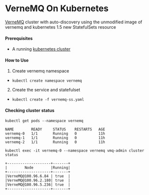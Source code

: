 # VerneMQ On Kubernetes

[VerneMQ](https://github.com/erlio/vernemq) cluster with auto-discovery using the unmodified image of vernemq and kubernetes 1.5 new StatefulSets resource

#### Prerequisites
* A running [kubernetes cluster](http://kubernetes.io/gettingstarted/)

#### How to Use
1. Create vernemq namespace
* ``` kubectl create namespace vernemq ```
2. Create the service and statefulset
* ``` kubectl create -f vernemq-ss.yaml ```

#### Checking cluster status
```
kubectl get pods --namespace vernemq
```
```
NAME        READY     STATUS    RESTARTS   AGE
vernemq-0   1/1       Running   0          11h
vernemq-1   1/1       Running   0          11h
vernemq-2   1/1       Running   0          11h
```
```
kubectl exec -it vernemq-0 --namespace vernemq vmq-admin cluster status
```
```
+--------------------+-------+
|        Node        |Running|
+--------------------+-------+
|VerneMQ@100.96.6.84 | true  |
|VerneMQ@100.96.2.180| true  |
|VerneMQ@100.96.5.236| true  |
+--------------------+-------+
```
